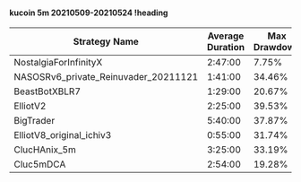 #### kucoin 5m 20210509-20210524 !heading
| Strategy Name                        | Average Duration | Max Drawdown | Profit Mean | Profit Sum | Profit Total | Trade Count | Win Rate |
| ------------------------------------ | ---------------- | ------------ | ----------- | ---------- | ------------ | ----------- | -------- |
| NostalgiaForInfinityX                | 2:47:00          | 7.75%        | 288.89%     | 38711.00%  | 5877.00%     | 134         | 97.76%   |
| NASOSRv6_private_Reinuvader_20211121 | 1:41:00          | 34.46%       | 121.95%     | 39267.00%  | 8898.00%     | 322         | 82.92%   |
| BeastBotXBLR7                        | 1:29:00          | 20.67%       | 72.38%      | 17154.00%  | 3566.00%     | 237         | 67.93%   |
| ElliotV2                             | 2:25:00          | 39.53%       | 46.71%      | 18544.00%  | 2626.00%     | 397         | 81.61%   |
| BigTrader                            | 5:40:00          | 37.87%       | 133.97%     | 16478.00%  | 2543.00%     | 123         | 94.31%   |
| ElliotV8_original_ichiv3             | 0:55:00          | 31.74%       | -1.30%      | -628.00%   | -369.00%     | 482         | 72.20%   |
| ClucHAnix_5m                         | 3:25:00          | 33.19%       | 42.57%      | 12601.00%  | 2308.00%     | 296         | 71.96%   |
| Cluc5mDCA                            | 2:54:00          | 19.28%       | 173.36%     | 56514.00%  | 5040.00%     | 326         | 83.13%   |